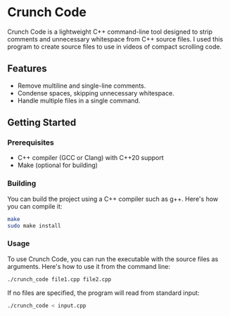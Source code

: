 # Crunch Code

Crunch Code is a lightweight C++ command-line tool designed to strip comments and unnecessary whitespace from C++ source files. I used this program to create source files to use in videos of compact scrolling code.

## Features

- Remove multiline and single-line comments.
- Condense spaces, skipping unnecessary whitespace.
- Handle multiple files in a single command.

## Getting Started

### Prerequisites

- C++ compiler (GCC or Clang) with C++20 support
- Make (optional for building)

### Building

You can build the project using a C++ compiler such as g++. Here's how you can compile it:

```bash
make
sudo make install
```

### Usage

To use Crunch Code, you can run the executable with the source files as arguments. Here's how to use it from the command line:

```bash
./crunch_code file1.cpp file2.cpp
```

If no files are specified, the program will read from standard input:

```bash
./crunch_code < input.cpp
```

